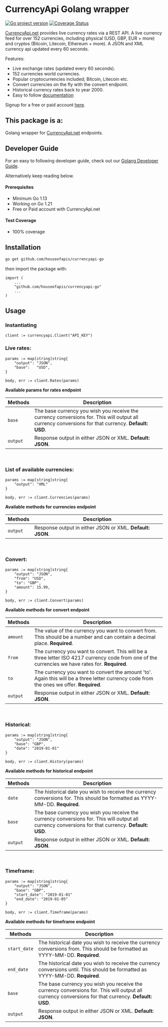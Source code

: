 # CurrencyApi Golang wrapper 

[![Go project version](https://badge.fury.io/go/github.com%2Fhouseofapis%2Fcurrencyapi-go.svg)](https://badge.fury.io/go/github.com%2Fhouseofapis%2Fcurrencyapi-go) [![Coverage Status](https://coveralls.io/repos/github/houseofapis/currencyapi-go/badge.svg?branch=main)](https://coveralls.io/github/houseofapis/currencyapi-go?branch=main) 

<a href="https://currencyapi.net" title="CurrencyApi">CurrencyApi.net</a> provides live currency rates via a REST API. A live currency feed for over 152 currencies, including physical (USD, GBP, EUR + more) and cryptos (Bitcoin, Litecoin, Ethereum + more). A JSON and XML currency api updated every 60 seconds. 

Features:

- Live exchange rates (updated every 60 seconds).
- 152 currencies world currencies.
- Popular cryptocurrencies included; Bitcoin, Litecoin etc.
- Convert currencies on the fly with the convert endpoint.
- Historical currency rates back to year 2000.
- Easy to follow <a href="https://currencyapi.net/documentation" title="currency-api-documentation">documentation</a>

Signup for a free or paid account <a href="https://currencyapi.net/#pricing-sec" title="currency-api-pricing">here</a>.

## This package is a:

Golang wrapper for <a href="https://currencyapi.net" title="CurrencyApi">CurrencyApi.net</a> endpoints.

## Developer Guide

For an easy to following developer guide, check out our [Golang Developer Guide](https://currencyapi.net/sdk/golang).

Alternatively keep reading below.

#### Prerequisites

- Minimum Go 1.13
- Working on Go 1.21
- Free or Paid account with CurrencyApi.net

#### Test Coverage

- 100% coverage

## Installation

```bash
go get github.com/houseofapis/currencyapi-go
```
then import the package with:

```golang
import (
    ...
	"github.com/houseofapis/currencyapi-go"
	...
)
```

## Usage

### Instantiating

```golang
client := currencyapi.Client("API_KEY")
```

### Live rates:

```golang
params := map[string]string{
    "output": "JSON",
    "base":   "USD",
}

body, err := client.Rates(params)
```

**Available params for rates endpoint**

| Methods | Description |
| --- | --- |
| `base` | The base currency you wish you receive the currency conversions for. This will output all currency conversions for that currency. **Default: USD**. |
| `output` | Response output in either JSON or XML. **Default: JSON**. |

<br>

### List of available currencies:

```golang
params := map[string]string{
    "output": "XML"
}

body, err := client.Currencies(params)
```

**Available methods for currencies endpoint**

| Methods | Description |
| --- | --- |
| `output` | Response output in either JSON or XML. **Default: JSON**. |

<br>

### Convert:

```golang
params := map[string]string{
    "output": "JSON",
    "from": "USD",
    "to": "GBP",
    "amount": 15.99,
}

body, err := client.Convert(params)
```

**Available methods for convert endpoint**

| Methods | Description |
| --- | --- |
| `amount` | The value of the currency you want to convert from. This should be a number and can contain a decimal place. **Required**. |
| `from` | The currency you want to convert. This will be a three letter ISO 4217 currency code from one of the currencies we have rates for. **Required**. |
| `to` | The currency you want to convert the amount 'to'. Again this will be a three letter currency code from the ones we offer. **Required**. |
| `output` | Response output in either JSON or XML. **Default: JSON**. |

<br>

### Historical:

```golang
params := map[string]string{
    "output": "JSON",
    "base": "GBP",
    "date": "2019-01-01"
}

body, err := client.History(params)
```

**Available methods for historical endpoint**

| Methods | Description |
| --- | --- |
| `date` | The historical date you wish to receive the currency conversions for. This should be formatted as YYYY-MM-DD. **Required**. |
| `base` | The base currency you wish you receive the currency conversions for. This will output all currency conversions for that currency. **Default: USD**. |
| `output` | Response output in either JSON or XML. **Default: JSON**. |

<br>

### Timeframe:

```golang
params := map[string]string{
    "output": "JSON",
    "base": "GBP",
    "start_date": "2019-01-01"
    "end_date": "2019-01-05"
}

body, err := client.Timeframe(params)
```

**Available methods for timeframe endpoint**

| Methods | Description |
| --- | --- |
| `start_date` | The historical date you wish to receive the currency conversions from. This should be formatted as YYYY-MM-DD. **Required**. |
| `end_date` | The historical date you wish to receive the currency conversions until. This should be formatted as YYYY-MM-DD. **Required**. |
| `base` | The base currency you wish you receive the currency conversions for. This will output all currency conversions for that currency. **Default: USD**. |
| `output` | Response output in either JSON or XML. **Default: JSON**. |


